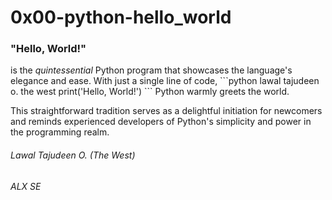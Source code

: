 <h1>0x00-python-hello_world</h1>
<h3>"Hello, World!"</h3> is the <em>quintessential</em> Python program that showcases the language's elegance and ease. With just a single line of code,
```python lawal tajudeen o. the west
print('Hello, World!')
```
Python warmly greets the world.

This straightforward tradition serves as a delightful initiation for newcomers and reminds experienced developers of Python's simplicity and power in the programming realm.

<h6>Lawal Tajudeen O. (The West)</h6>
<h6>ALX SE</h6>
